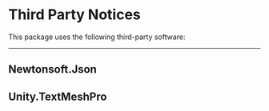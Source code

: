 # Third Party Notices

This package uses the following third-party software:

---

## Newtonsoft.Json
## Unity.TextMeshPro